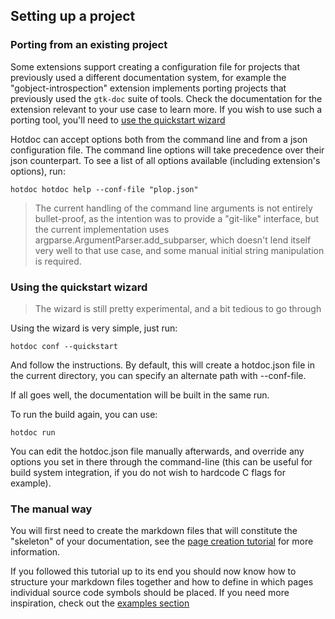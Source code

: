 ## Setting up a project

### Porting from an existing project

Some extensions support creating a configuration file for projects that previously used a different documentation system, for example the "gobject-introspection" extension implements porting projects that previously used the `gtk-doc` suite of tools. Check the documentation for the extension relevant to your use case to learn more. If you wish to use such a porting tool, you'll need to [use the quickstart wizard](#using-the-quickstart-wizard)

Hotdoc can accept options both from the command line and from a json configuration file. The command line options will take precedence over their json counterpart. To see a list of all options available (including extension's options), run:

```
hotdoc hotdoc help --conf-file "plop.json"
```

> The current handling of the command line arguments is not entirely bullet-proof, as the intention was to provide a "git-like" interface, but the current implementation uses argparse.ArgumentParser.add_subparser, which doesn't lend itself very well to that use case, and some manual initial string manipulation is required.

### Using the quickstart wizard

> The wizard is still pretty experimental, and a bit tedious to go through

Using the wizard is very simple, just run:

```
hotdoc conf --quickstart
```

And follow the instructions. By default, this will create a hotdoc.json file
in the current directory, you can specify an alternate path with --conf-file.

If all goes well, the documentation will be built in the same run.

To run the build again, you can use:

```
hotdoc run
```

You can edit the hotdoc.json file manually afterwards, and override any options
you set in there through the command-line (this can be useful for build system
integration, if you do not wish to hardcode C flags for example).

### The manual way

You will first need to create the markdown files that will constitute the "skeleton" of your documentation, see the [page creation tutorial](#page-creation-tutorial) for more information.

If you followed this tutorial up to its end you should now know how to structure your markdown files together and how to define in which pages individual source code symbols should be placed. If you need more inspiration, check out the [examples section](#examples)
